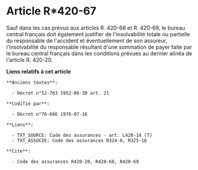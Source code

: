# Article R*420-67

Sauf dans les cas prévus aux articles R. 420-68 et R. 420-69, le bureau central français doit également justifier de
l'insolvabilité totale ou partielle du responsable de l'accident et éventuellement de son assureur, l'insolvabilité du
responsable résultant d'une sommation de payer faite par le bureau central français dans les conditions prévues au dernier
alinéa de l'article R. 420-20.

**Liens relatifs à cet article**

	**Anciens textes**:

	  - Décret n°52-763 1952-06-30 art. 21

	**Codifié par**:

	  - Décret n°76-666 1976-07-16

	**Liens**:

	  - TXT_SOURCE: Code des assurances - art. L420-14 (T)
	  - TXT_ASSOCIE: Code des assurances R324-6, R325-16

	**Cite**:

	  - Code des assurances R420-20, R420-68, R420-69
